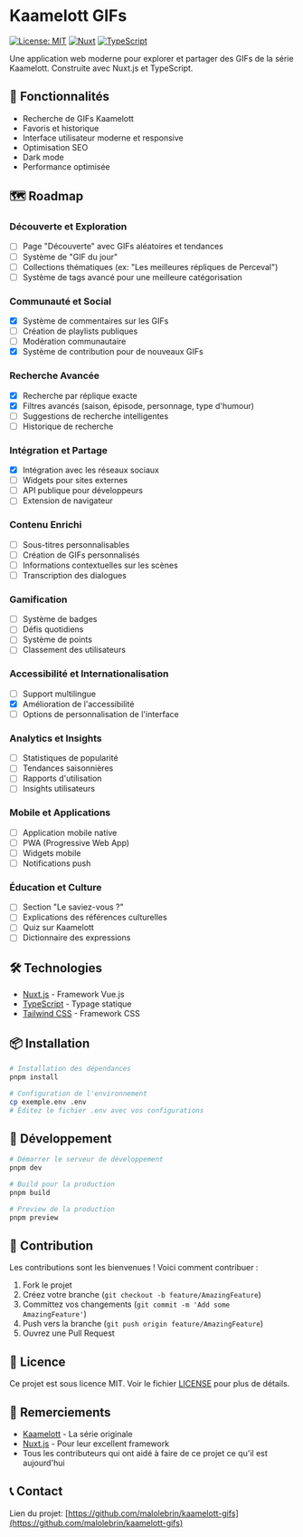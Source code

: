 # Kaamelott GIFs

[![License: MIT](https://img.shields.io/badge/License-MIT-yellow.svg)](https://opensource.org/licenses/MIT)
[![Nuxt](https://img.shields.io/badge/Nuxt-3.0.0-green.svg)](https://nuxt.com)
[![TypeScript](https://img.shields.io/badge/TypeScript-5.0.0-blue.svg)](https://www.typescriptlang.org/)

Une application web moderne pour explorer et partager des GIFs de la série Kaamelott. Construite avec Nuxt.js et TypeScript.

## 🚀 Fonctionnalités

- Recherche de GIFs Kaamelott
- Favoris et historique
- Interface utilisateur moderne et responsive
- Optimisation SEO
- Dark mode
- Performance optimisée

## 🗺️ Roadmap

### Découverte et Exploration
- [ ] Page "Découverte" avec GIFs aléatoires et tendances
- [ ] Système de "GIF du jour"
- [ ] Collections thématiques (ex: "Les meilleures répliques de Perceval")
- [ ] Système de tags avancé pour une meilleure catégorisation

### Communauté et Social
- [x] Système de commentaires sur les GIFs
- [ ] Création de playlists publiques
- [ ] Modération communautaire
- [x] Système de contribution pour de nouveaux GIFs

### Recherche Avancée
- [x] Recherche par réplique exacte
- [x] Filtres avancés (saison, épisode, personnage, type d'humour)
- [ ] Suggestions de recherche intelligentes
- [ ] Historique de recherche

### Intégration et Partage
- [x] Intégration avec les réseaux sociaux
- [ ] Widgets pour sites externes
- [ ] API publique pour développeurs
- [ ] Extension de navigateur

### Contenu Enrichi
- [ ] Sous-titres personnalisables
- [ ] Création de GIFs personnalisés
- [ ] Informations contextuelles sur les scènes
- [ ] Transcription des dialogues

### Gamification
- [ ] Système de badges
- [ ] Défis quotidiens
- [ ] Système de points
- [ ] Classement des utilisateurs

### Accessibilité et Internationalisation
- [ ] Support multilingue
- [x] Amélioration de l'accessibilité
- [ ] Options de personnalisation de l'interface

### Analytics et Insights
- [ ] Statistiques de popularité
- [ ] Tendances saisonnières
- [ ] Rapports d'utilisation
- [ ] Insights utilisateurs

### Mobile et Applications
- [ ] Application mobile native
- [ ] PWA (Progressive Web App)
- [ ] Widgets mobile
- [ ] Notifications push

### Éducation et Culture
- [ ] Section "Le saviez-vous ?"
- [ ] Explications des références culturelles
- [ ] Quiz sur Kaamelott
- [ ] Dictionnaire des expressions

## 🛠️ Technologies

- [Nuxt.js](https://nuxt.com) - Framework Vue.js
- [TypeScript](https://www.typescriptlang.org/) - Typage statique
- [Tailwind CSS](https://tailwindcss.com) - Framework CSS

## 📦 Installation

```bash
# Installation des dépendances
pnpm install

# Configuration de l'environnement
cp exemple.env .env
# Éditez le fichier .env avec vos configurations
```

## 🚀 Développement

```bash
# Démarrer le serveur de développement
pnpm dev

# Build pour la production
pnpm build

# Preview de la production
pnpm preview
```

## 🤝 Contribution

Les contributions sont les bienvenues ! Voici comment contribuer :

1. Fork le projet
2. Créez votre branche (`git checkout -b feature/AmazingFeature`)
3. Committez vos changements (`git commit -m 'Add some AmazingFeature'`)
4. Push vers la branche (`git push origin feature/AmazingFeature`)
5. Ouvrez une Pull Request

## 📝 Licence

Ce projet est sous licence MIT. Voir le fichier [LICENSE](LICENSE) pour plus de détails.

## 🙏 Remerciements

- [Kaamelott](https://www.kaamelott.com) - La série originale
- [Nuxt.js](https://nuxt.com) - Pour leur excellent framework
- Tous les contributeurs qui ont aidé à faire de ce projet ce qu'il est aujourd'hui

## 📞 Contact

Lien du projet: [https://github.com/malolebrin/kaamelott-gifs](https://github.com/malolebrin/kaamelott-gifs)
